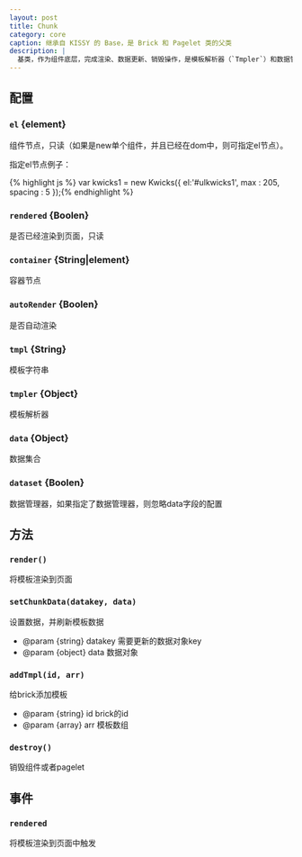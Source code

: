 ```yaml
---
layout: post
title: Chunk
category: core
caption: 继承自 KISSY 的 Base，是 Brick 和 Pagelet 类的父类
description: |
  基类，作为组件底层，完成渲染、数据更新、销毁操作，是模板解析器（`Tmpler`）和数据管理器（`Dataset`）的调度者。
---
```


## 配置

### `el` {element}

组件节点，只读（如果是new单个组件，并且已经在dom中，则可指定el节点）。

指定el节点例子：

{% highlight js %}
var kwicks1 = new Kwicks({
    el:'#ulkwicks1',
    max : 205,
    spacing : 5
});{% endhighlight %}

### `rendered` {Boolen}

是否已经渲染到页面，只读

### `container` {String|element}

容器节点

### `autoRender` {Boolen}

是否自动渲染

### `tmpl` {String}

模板字符串

### `tmpler` {Object}

模板解析器

### `data` {Object}

数据集合

### `dataset` {Boolen}

数据管理器，如果指定了数据管理器，则忽略data字段的配置


## 方法

### `render()`

将模板渲染到页面

### `setChunkData(datakey, data)`

设置数据，并刷新模板数据

* @param {string} datakey 需要更新的数据对象key
* @param {object} data    数据对象

### `addTmpl(id, arr)`

给brick添加模板

* @param {string} id  brick的id
* @param {array} arr 模板数组

### `destroy()`

销毁组件或者pagelet

## 事件

### `rendered`

将模板渲染到页面中触发
